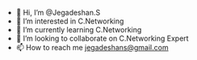 - 👋 Hi, I’m @Jegadeshan.S
- 👀 I’m interested in C.Networking
- 🌱 I’m currently learning C.Networking
- 💞️ I’m looking to collaborate on C.Networking Expert
- 📫 How to reach me jegadeshans@gmail.com

<!---
Jegadesh-suka/Jegadeshan.S is a ✨ special ✨ repository because its `README.md` (this file) appears on your GitHub profile.
You can click the Preview link to take a look at your changes.
--->
